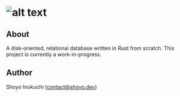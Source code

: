 # ![alt text](https://github.com/shoyo/jin/blob/main/images/logo.svg)

## About
A disk-oriented, relational database written in Rust from scratch.
This project is currently a work-in-progress.

## Author
Shoyo Inokuchi (contact@shoyo.dev)
